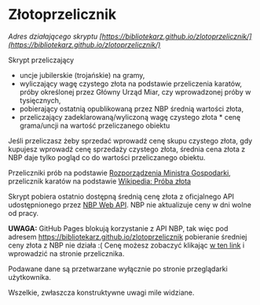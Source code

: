 # Złotoprzelicznik 

*Adres działającego skryptu [https://bibliotekarz.github.io/zlotoprzelicznik/](https://bibliotekarz.github.io/zlotoprzelicznik/)*

Skrypt przeliczający 
- uncje jubilerskie (trojańskie) na gramy, 
- wyliczający wagę czystego złota na podstawie przeliczenia karatów, próby określonej przez Główny Urząd Miar, czy wprowadzonej próby w tysięcznych,
- pobierający ostatnią opublikowaną przez NBP średnią wartości złota,
- przeliczający zadeklarowaną/wyliczoną wagę czystego złota * cenę grama/uncji na wartość przeliczanego obiektu

Jeśli przeliczasz żeby sprzedać wprowadź cenę skupu czystego złota, gdy kupujesz wprowadź cenę sprzedaży czystego złota, średnia cena złota z NBP daje tylko pogląd co do wartości przeliczanego obiektu.

Przeliczniki prób na podstawie [Rozporządzenia Ministra Gospodarki](http://bip.oup.warszawa.gum.gov.pl/download/18/1217/RozpMGwsmetaliszlachetnych.pdf "link do Rozporządzenia Ministra Gospodarki z dnia 31 maja 2012 r.w sprawie wyrobów z metali szlachetnych"), przelicznik karatów na podstawie [Wikipedia: Próba złota](https://pl.wikipedia.org/wiki/Pr%C3%B3ba_z%C5%82ota "link do strony")

Skrypt pobiera ostatnio dostępną średnią cenę złota z oficjalnego API udostępnionego przez [NBP Web API](http://api.nbp.pl/ "link do NBP Web API"). NBP nie aktualizuje ceny w dni wolne od pracy.

**UWAGA:**  GitHub Pages blokują korzystanie z API NBP, tak więc pod adresem https://bibliotekarz.github.io/zlotoprzelicznik pobieranie średniej ceny złota z NBP nie działa :( Cenę możesz zobaczyć klikając [w ten link](http://api.nbp.pl/api/cenyzlota/?format=json "Ostatnia cena złota podana przez NBP") i wprowadzić na stronie przelicznika.
&nbsp;

Podawane dane są przetwarzane wyłącznie po stronie przeglądarki użytkownika.

Wszelkie, zwłaszcza konstruktywne uwagi mile widziane.

